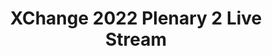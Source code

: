 ---
title: XChange 2022 Plenary 2 Live Stream
redirect_to: https://fb.watch/c7DZx6P-X1/
redirect_from: 
  - /XChange2022_Plenary2_Stream
  - /xchange2022_plenary2_stream
---